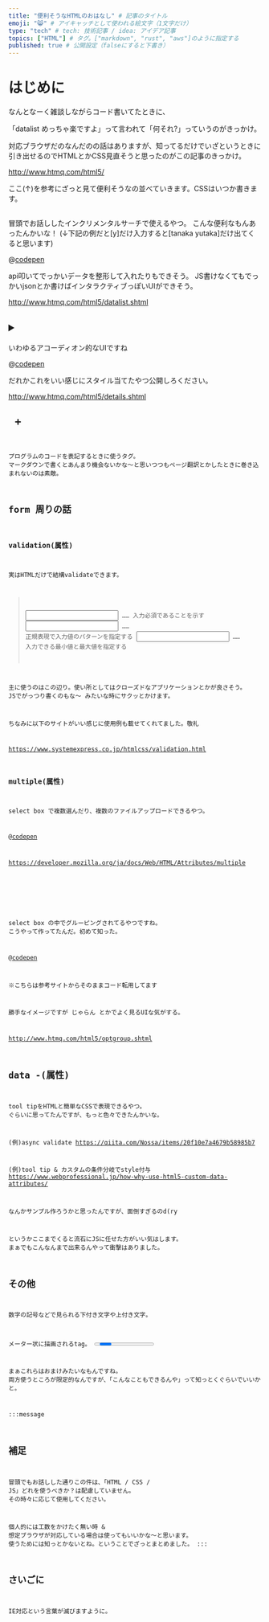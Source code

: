 ```yaml
---
title: "便利そうなHTMLのおはなし" # 記事のタイトル
emoji: "😸" # アイキャッチとして使われる絵文字（1文字だけ）
type: "tech" # tech: 技術記事 / idea: アイデア記事
topics: ["HTML"] # タグ。["markdown", "rust", "aws"]のように指定する
published: true # 公開設定（falseにすると下書き）
---
```


# はじめに

なんとなーく雑談しながらコード書いてたときに、

「datalist めっちゃ楽ですよ」って言われて「何それ?」っていうのがきっかけ。

対応ブラウザだのなんだのの話はありますが、知ってるだけでいざというときに引き出せるのでHTMLとかCSS見直そうと思ったのがこの記事のきっかけ。

http://www.htmq.com/html5/

ここ(↑)を参考にざっと見て便利そうなの並べていきます。CSSはいつか書きます。

## <datalist>

冒頭でお話ししたインクリメンタルサーチで使えるやつ。
こんな便利なもんあったんかいな！
(↓下記の例だと[y]だけ入力すると[tanaka yutaka]だけ出てくると思います)

@[codepen](https://codepen.io/baan_nasebanaru/pen/abpXdBx)

api叩いてでっかいデータを整形して入れたりもできそう。
JS書けなくてもでっかいjsonとか書けばインタラクティブっぽいUIができそう。

http://www.htmq.com/html5/datalist.shtml

## <details> + <summary>

いわゆるアコーディオン的なUIですね

@[codepen](https://codepen.io/baan_nasebanaru/pen/WNRPrjd)

だれかこれをいい感じにスタイル当てたやつ公開しろください。

http://www.htmq.com/html5/details.shtml

## <pre> + <code>

プログラムのコードを表記するときに使うタグ。
マークダウンで書くとあんまり機会ないかな〜と思いつつもページ翻訳とかしたときに巻き込まれないのは素敵。

## form 周りの話
### validation(属性)

実はHTMLだけで結構validateできます。

> <input required> …… 入力必須であることを示す
<input pattern> …… 正規表現で入力値のパターンを指定する
<input min max> …… 入力できる最小値と最大値を指定する

主に使うのはこの辺り。使い所としてはクローズドなアプリケーションとかが良さそう。
JSでがっつり書くのもな〜 みたいな時にサクッとかけます。

ちなみに以下のサイトがいい感じに使用例も載せてくれてました。敬礼

https://www.systemexpress.co.jp/htmlcss/validation.html

### multiple(属性)

select box で複数選んだり、複数のファイルアップロードできるやつ。

@[codepen](https://codepen.io/baan_nasebanaru/pen/wvgNMeq)

https://developer.mozilla.org/ja/docs/Web/HTML/Attributes/multiple

### <optgroup>

select box の中でグルーピングされてるやつですね。
こうやって作ってたんだ。初めて知った。

@[codepen](https://codepen.io/baan_nasebanaru/pen/oNBmbEj)

※こちらは参考サイトからそのままコード転用してます

勝手なイメージですが じゃらん とかでよく見るUIな気がする。

http://www.htmq.com/html5/optgroup.shtml

## data -(属性)

tool tipをHTMLと簡単なCSSで表現できるやつ。
ぐらいに思ってたんですが、もっと色々できたんかいな。

(例)async validate
https://qiita.com/Nossa/items/20f10e7a4679b58985b7

(例)tool tip & カスタムの条件分岐でstyle付与
https://www.webprofessional.jp/how-why-use-html5-custom-data-attributes/

なんかサンプル作ろうかと思ったんですが、面倒すぎるのd(ry

というかここまでくると流石にJSに任せた方がいい気はします。
まぁでもこんなんまで出来るんやって衝撃はありました。

## その他

数字の記号などで見られる下付き文字や上付き文字。
**<sub> <sup>**

メーター状に描画されるtag。
**<progress> <meter>**

まぁこれらはおまけみたいなもんですね。
両方使うところが限定的なんですが、「こんなこともできるんや」って知っとくぐらいでいいかと。

:::message
## 補足

冒頭でもお話しした通りこの件は、「HTML / CSS / JS」どれを使うべきか？は配慮していません。
その時々に応じて使用してください。

個人的には工数をかけたく無い時 & 想定ブラウザが対応している場合は使ってもいいかな〜と思います。
使うためには知っとかないとね。ということでざっとまとめました。
:::

## さいごに

IE対応という言葉が滅びますように。